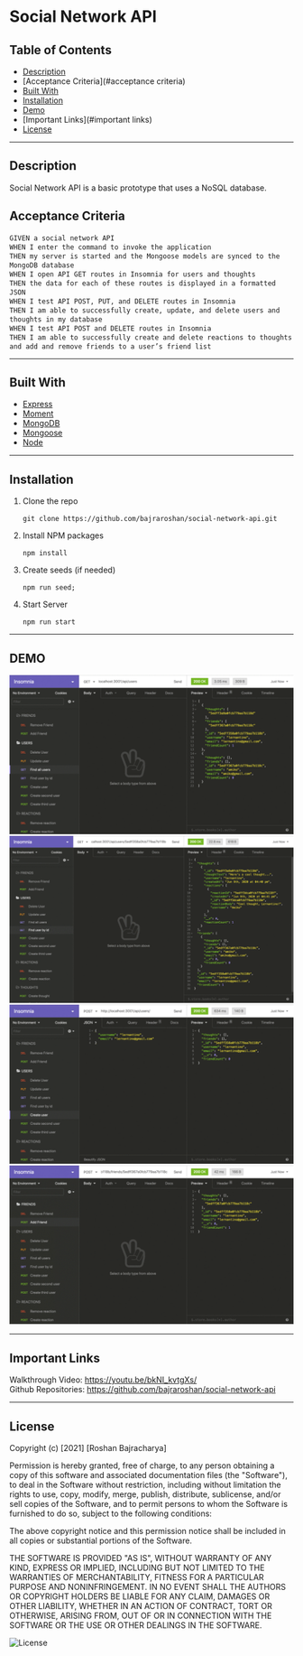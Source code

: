 # Social Network API

## Table of Contents
- [Description](#description)
- [Acceptance Criteria](#acceptance criteria)
- [Built With](#installation)
- [Installation](#installation)
- [Demo](#demo)
- [Important Links](#important links)
- [License](#license)


------------------------------------------------------------------------------

## Description
Social Network API is a basic prototype that uses a NoSQL database. <br />

## Acceptance Criteria

```
GIVEN a social network API
WHEN I enter the command to invoke the application
THEN my server is started and the Mongoose models are synced to the MongoDB database
WHEN I open API GET routes in Insomnia for users and thoughts
THEN the data for each of these routes is displayed in a formatted JSON
WHEN I test API POST, PUT, and DELETE routes in Insomnia
THEN I am able to successfully create, update, and delete users and thoughts in my database
WHEN I test API POST and DELETE routes in Insomnia
THEN I am able to successfully create and delete reactions to thoughts and add and remove friends to a user’s friend list
```
------------------------------------------------------------------------------

## Built With

* [Express](https://expressjs.com/)
* [Moment](https://momentjs.com/)
* [MongoDB](https://www.mongodb.com/)
* [Mongoose](https://mongoosejs.com/docs/models.html)
* [Node](https://nodejs.org/)

------------------------------------------------------------------------------

## Installation
1. Clone the repo
   ```
   git clone https://github.com/bajraroshan/social-network-api.git
   ```
2. Install NPM packages
   ```
   npm install
   ```
3. Create seeds (if needed)
   ```
   npm run seed;
   ```
4. Start Server
   ```
   npm run start
   ```

------------------------------------------------------------------------------

## DEMO

![Demo 1](https://raw.githubusercontent.com/bajraroshan/social-network-api/master/images/18-nosql-homework-demo-01.gif)
![Demo 2](https://raw.githubusercontent.com/bajraroshan/social-network-api/master/images/18-nosql-homework-demo-02.gif)
![Demo 3](https://raw.githubusercontent.com/bajraroshan/social-network-api/master/images/18-nosql-homework-demo-03.gif)
![Demo 4](https://raw.githubusercontent.com/bajraroshan/social-network-api/master/images/18-nosql-homework-demo-04.gif)

------------------------------------------------------------------------------

## Important Links
Walkthrough Video: https://youtu.be/bkNI_kvtgXs/<br/>
Github Repositories: https://github.com/bajraroshan/social-network-api

------------------------------------------------------------------------------


## License
Copyright (c) [2021] [Roshan Bajracharya]

Permission is hereby granted, free of charge, to any person obtaining a copy
of this software and associated documentation files (the "Software"), to deal
in the Software without restriction, including without limitation the rights
to use, copy, modify, merge, publish, distribute, sublicense, and/or sell
copies of the Software, and to permit persons to whom the Software is
furnished to do so, subject to the following conditions:

The above copyright notice and this permission notice shall be included in all
copies or substantial portions of the Software.

THE SOFTWARE IS PROVIDED "AS IS", WITHOUT WARRANTY OF ANY KIND, EXPRESS OR
IMPLIED, INCLUDING BUT NOT LIMITED TO THE WARRANTIES OF MERCHANTABILITY,
FITNESS FOR A PARTICULAR PURPOSE AND NONINFRINGEMENT. IN NO EVENT SHALL THE
AUTHORS OR COPYRIGHT HOLDERS BE LIABLE FOR ANY CLAIM, DAMAGES OR OTHER
LIABILITY, WHETHER IN AN ACTION OF CONTRACT, TORT OR OTHERWISE, ARISING FROM,
OUT OF OR IN CONNECTION WITH THE SOFTWARE OR THE USE OR OTHER DEALINGS IN THE
SOFTWARE.

![License](https://img.shields.io/badge/license-MIT-blue)